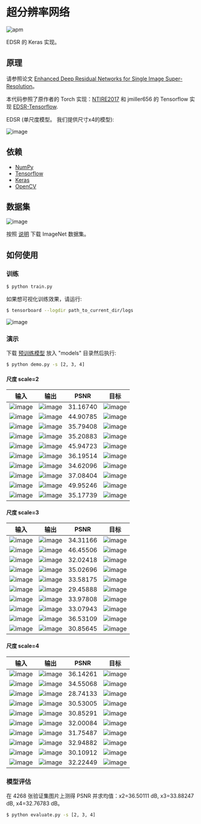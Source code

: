 # 超分辨率网络

![apm](https://img.shields.io/apm/l/vim-mode.svg)

EDSR 的 Keras 实现。

## 原理

请参照论文 [Enhanced Deep Residual Networks for Single Image Super-Resolution](https://arxiv.org/pdf/1707.02921.pdf)。

本代码参照了原作者的 Torch 实现：[NTIRE2017](https://github.com/LimBee/NTIRE2017) 和 jmiller656 的 Tensorflow 实现 [EDSR-Tensorflow](https://github.com/jmiller656/EDSR-Tensorflow).

EDSR (单尺度模型。 我们提供尺寸x4的模型):

![image](https://github.com/foamliu/Super-Resolution-Net/raw/master/images/EDSR.png)


## 依赖
- [NumPy](http://docs.scipy.org/doc/numpy-1.10.1/user/install.html)
- [Tensorflow](https://www.tensorflow.org/versions/r0.8/get_started/os_setup.html)
- [Keras](https://keras.io/#installation)
- [OpenCV](https://opencv-python-tutroals.readthedocs.io/en/latest/)

## 数据集

![image](https://github.com/foamliu/Super-Resolution-Net/raw/master/images/imagenet.png)

按照 [说明](https://github.com/foamliu/ImageNet-Downloader) 下载 ImageNet 数据集。


## 如何使用


### 训练
```bash
$ python train.py
```

如果想可视化训练效果，请运行:
```bash
$ tensorboard --logdir path_to_current_dir/logs
```

![image](https://github.com/foamliu/Super-Resolution-Net/raw/master/images/learning_curve.png)

### 演示
下载 [预训练模型](https://github.com/foamliu/Super-Resolution-Net/releases/download/untagged-0b1ce773ce0ef13ac79a/model.16-9.0500.hdf5) 放入 "models" 目录然后执行:

```bash
$ python demo.py -s [2, 3, 4]
```

#### 尺度 scale=2

输入 | 输出 | PSNR | 目标 |
|---|---|---|---|
|![image](https://github.com/foamliu/Super-Resolution-Net/raw/master/images/0_image_x2.png) | ![image](https://github.com/foamliu/Super-Resolution-Net/raw/master/images/0_out_x2.png)| 31.16740 | ![image](https://github.com/foamliu/Super-Resolution-Net/raw/master/images/0_gt_x2.png)|
|![image](https://github.com/foamliu/Super-Resolution-Net/raw/master/images/1_image_x2.png) | ![image](https://github.com/foamliu/Super-Resolution-Net/raw/master/images/1_out_x2.png)| 44.90785 | ![image](https://github.com/foamliu/Super-Resolution-Net/raw/master/images/1_gt_x2.png)|
|![image](https://github.com/foamliu/Super-Resolution-Net/raw/master/images/2_image_x2.png) | ![image](https://github.com/foamliu/Super-Resolution-Net/raw/master/images/2_out_x2.png)| 35.79408 | ![image](https://github.com/foamliu/Super-Resolution-Net/raw/master/images/2_gt_x2.png)|
|![image](https://github.com/foamliu/Super-Resolution-Net/raw/master/images/3_image_x2.png) | ![image](https://github.com/foamliu/Super-Resolution-Net/raw/master/images/3_out_x2.png)| 35.20883 | ![image](https://github.com/foamliu/Super-Resolution-Net/raw/master/images/3_gt_x2.png)|
|![image](https://github.com/foamliu/Super-Resolution-Net/raw/master/images/4_image_x2.png) | ![image](https://github.com/foamliu/Super-Resolution-Net/raw/master/images/4_out_x2.png)| 45.94723 | ![image](https://github.com/foamliu/Super-Resolution-Net/raw/master/images/4_gt_x2.png)|
|![image](https://github.com/foamliu/Super-Resolution-Net/raw/master/images/5_image_x2.png) | ![image](https://github.com/foamliu/Super-Resolution-Net/raw/master/images/5_out_x2.png)| 36.19514 | ![image](https://github.com/foamliu/Super-Resolution-Net/raw/master/images/5_gt_x2.png)|
|![image](https://github.com/foamliu/Super-Resolution-Net/raw/master/images/6_image_x2.png) | ![image](https://github.com/foamliu/Super-Resolution-Net/raw/master/images/6_out_x2.png)| 34.62096 | ![image](https://github.com/foamliu/Super-Resolution-Net/raw/master/images/6_gt_x2.png)|
|![image](https://github.com/foamliu/Super-Resolution-Net/raw/master/images/7_image_x2.png) | ![image](https://github.com/foamliu/Super-Resolution-Net/raw/master/images/7_out_x2.png)| 37.08404 | ![image](https://github.com/foamliu/Super-Resolution-Net/raw/master/images/7_gt_x2.png)|
|![image](https://github.com/foamliu/Super-Resolution-Net/raw/master/images/8_image_x2.png) | ![image](https://github.com/foamliu/Super-Resolution-Net/raw/master/images/8_out_x2.png)| 49.95246 | ![image](https://github.com/foamliu/Super-Resolution-Net/raw/master/images/8_gt_x2.png)|
|![image](https://github.com/foamliu/Super-Resolution-Net/raw/master/images/9_image_x2.png) | ![image](https://github.com/foamliu/Super-Resolution-Net/raw/master/images/9_out_x2.png)| 35.17739 | ![image](https://github.com/foamliu/Super-Resolution-Net/raw/master/images/9_gt_x2.png)|

#### 尺度 scale=3

输入 | 输出 | PSNR | 目标 |
|---|---|---|---|
|![image](https://github.com/foamliu/Super-Resolution-Net/raw/master/images/0_image_x3.png) | ![image](https://github.com/foamliu/Super-Resolution-Net/raw/master/images/0_out_x3.png)| 34.31166 | ![image](https://github.com/foamliu/Super-Resolution-Net/raw/master/images/0_gt_x3.png)|
|![image](https://github.com/foamliu/Super-Resolution-Net/raw/master/images/1_image_x3.png) | ![image](https://github.com/foamliu/Super-Resolution-Net/raw/master/images/1_out_x3.png)| 46.45506 | ![image](https://github.com/foamliu/Super-Resolution-Net/raw/master/images/1_gt_x3.png)|
|![image](https://github.com/foamliu/Super-Resolution-Net/raw/master/images/2_image_x3.png) | ![image](https://github.com/foamliu/Super-Resolution-Net/raw/master/images/2_out_x3.png)| 32.02418 | ![image](https://github.com/foamliu/Super-Resolution-Net/raw/master/images/2_gt_x3.png)|
|![image](https://github.com/foamliu/Super-Resolution-Net/raw/master/images/3_image_x3.png) | ![image](https://github.com/foamliu/Super-Resolution-Net/raw/master/images/3_out_x3.png)| 35.02696 | ![image](https://github.com/foamliu/Super-Resolution-Net/raw/master/images/3_gt_x3.png)|
|![image](https://github.com/foamliu/Super-Resolution-Net/raw/master/images/4_image_x3.png) | ![image](https://github.com/foamliu/Super-Resolution-Net/raw/master/images/4_out_x3.png)| 33.58175 | ![image](https://github.com/foamliu/Super-Resolution-Net/raw/master/images/4_gt_x3.png)|
|![image](https://github.com/foamliu/Super-Resolution-Net/raw/master/images/5_image_x3.png) | ![image](https://github.com/foamliu/Super-Resolution-Net/raw/master/images/5_out_x3.png)| 29.45888 | ![image](https://github.com/foamliu/Super-Resolution-Net/raw/master/images/5_gt_x3.png)|
|![image](https://github.com/foamliu/Super-Resolution-Net/raw/master/images/6_image_x3.png) | ![image](https://github.com/foamliu/Super-Resolution-Net/raw/master/images/6_out_x3.png)| 33.97808 | ![image](https://github.com/foamliu/Super-Resolution-Net/raw/master/images/6_gt_x3.png)|
|![image](https://github.com/foamliu/Super-Resolution-Net/raw/master/images/7_image_x3.png) | ![image](https://github.com/foamliu/Super-Resolution-Net/raw/master/images/7_out_x3.png)| 33.07943 | ![image](https://github.com/foamliu/Super-Resolution-Net/raw/master/images/7_gt_x3.png)|
|![image](https://github.com/foamliu/Super-Resolution-Net/raw/master/images/8_image_x3.png) | ![image](https://github.com/foamliu/Super-Resolution-Net/raw/master/images/8_out_x3.png)| 36.53109 | ![image](https://github.com/foamliu/Super-Resolution-Net/raw/master/images/8_gt_x3.png)|
|![image](https://github.com/foamliu/Super-Resolution-Net/raw/master/images/9_image_x3.png) | ![image](https://github.com/foamliu/Super-Resolution-Net/raw/master/images/9_out_x3.png)| 30.85645 | ![image](https://github.com/foamliu/Super-Resolution-Net/raw/master/images/9_gt_x3.png)|

#### 尺度 scale=4

输入 | 输出 | PSNR | 目标 |
|---|---|---|---|
|![image](https://github.com/foamliu/Super-Resolution-Net/raw/master/images/0_image_x4.png) | ![image](https://github.com/foamliu/Super-Resolution-Net/raw/master/images/0_out_x4.png)| 36.14261 | ![image](https://github.com/foamliu/Super-Resolution-Net/raw/master/images/0_gt_x4.png)|
|![image](https://github.com/foamliu/Super-Resolution-Net/raw/master/images/1_image_x4.png) | ![image](https://github.com/foamliu/Super-Resolution-Net/raw/master/images/1_out_x4.png)| 34.55068 | ![image](https://github.com/foamliu/Super-Resolution-Net/raw/master/images/1_gt_x4.png)|
|![image](https://github.com/foamliu/Super-Resolution-Net/raw/master/images/2_image_x4.png) | ![image](https://github.com/foamliu/Super-Resolution-Net/raw/master/images/2_out_x4.png)| 28.74133 | ![image](https://github.com/foamliu/Super-Resolution-Net/raw/master/images/2_gt_x4.png)|
|![image](https://github.com/foamliu/Super-Resolution-Net/raw/master/images/3_image_x4.png) | ![image](https://github.com/foamliu/Super-Resolution-Net/raw/master/images/3_out_x4.png)| 30.53005 | ![image](https://github.com/foamliu/Super-Resolution-Net/raw/master/images/3_gt_x4.png)|
|![image](https://github.com/foamliu/Super-Resolution-Net/raw/master/images/4_image_x4.png) | ![image](https://github.com/foamliu/Super-Resolution-Net/raw/master/images/4_out_x4.png)| 30.85291 | ![image](https://github.com/foamliu/Super-Resolution-Net/raw/master/images/4_gt_x4.png)|
|![image](https://github.com/foamliu/Super-Resolution-Net/raw/master/images/5_image_x4.png) | ![image](https://github.com/foamliu/Super-Resolution-Net/raw/master/images/5_out_x4.png)| 32.00084 | ![image](https://github.com/foamliu/Super-Resolution-Net/raw/master/images/5_gt_x4.png)|
|![image](https://github.com/foamliu/Super-Resolution-Net/raw/master/images/6_image_x4.png) | ![image](https://github.com/foamliu/Super-Resolution-Net/raw/master/images/6_out_x4.png)| 31.75487 | ![image](https://github.com/foamliu/Super-Resolution-Net/raw/master/images/6_gt_x4.png)|
|![image](https://github.com/foamliu/Super-Resolution-Net/raw/master/images/7_image_x4.png) | ![image](https://github.com/foamliu/Super-Resolution-Net/raw/master/images/7_out_x4.png)| 32.94882 | ![image](https://github.com/foamliu/Super-Resolution-Net/raw/master/images/7_gt_x4.png)|
|![image](https://github.com/foamliu/Super-Resolution-Net/raw/master/images/8_image_x4.png) | ![image](https://github.com/foamliu/Super-Resolution-Net/raw/master/images/8_out_x4.png)| 30.10912 | ![image](https://github.com/foamliu/Super-Resolution-Net/raw/master/images/8_gt_x4.png)|
|![image](https://github.com/foamliu/Super-Resolution-Net/raw/master/images/9_image_x4.png) | ![image](https://github.com/foamliu/Super-Resolution-Net/raw/master/images/9_out_x4.png)| 32.22449 | ![image](https://github.com/foamliu/Super-Resolution-Net/raw/master/images/9_gt_x4.png)|

### 模型评估
在 4268 张验证集图片上测得 PSNR 并求均值：x2=36.50111 dB, x3=33.88247 dB, x4=32.76783 dB。

```bash
$ python evaluate.py -s [2, 3, 4]
```
